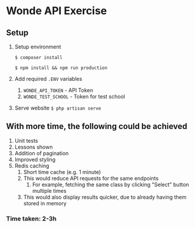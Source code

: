 # Wonde API Exercise

## Setup

1. Setup environment 

    `$ composer install` 

    `$ npm install && npm run production` 

2. Add required `.ENV` variables
   1. `WONDE_API_TOKEN` - API Token
   2. `WONDE_TEST_SCHOOL` - Token for test school
3. Serve website `$ php artisan serve`

## With more time, the following could be achieved
1. Unit tests
2. Lessons shown
3. Addition of pagination
4. Improved styling
5. Redis caching
   1. Short time cache (e.g. 1 minute)
   2. This would reduce API requests for the same endpoints
      1. For example, fetching the same class by clicking "Select" button multiple times
   3. This would also display results quicker, due to already having them stored in memory


### Time taken: 2-3h
